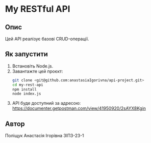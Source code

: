 # My RESTful API

## Опис
Цей API реалізує базові CRUD-операції.

## Як запустити
1. Встановіть Node.js.
2. Завантажте цей проєкт:
   ```bash
   git clone <git@github.com:anastasiaIgorivna/api-project.git>
   cd my-rest-api
   npm install
   node index.js
3. API буде доступний за адресою: https://documenter.getpostman.com/view/41950920/2sAYX8Kgin

 ## Автор
Поліщук Анастасія Ігорівна 
ЗІПЗ-23-1